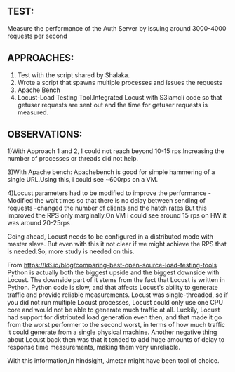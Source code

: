 
TEST: 
-----
Measure the performance of the Auth Server by issuing around 3000-4000 requests per second

APPROACHES:
-----------
1) Test with the script shared by Shalaka.
2) Wrote a script that spawns multiple processes and issues the requests
3) Apache Bench
4) Locust-Load Testing Tool.Integrated Locust with S3iamcli code so that getuser requests are sent out and the time for getuser requests is measured.


OBSERVATIONS:
------------
1)With Approach 1 and 2, I could not reach beyond 10-15 rps.Increasing the number of processes or threads did not help.

3)With Apache bench:
Apachebench is good for simple hammering of a single URL.Using this, i could see ~600rps on a VM.

4)Locust parameters had to be modified to improve the performance
-Modified the wait times so that there is no delay between sending of requests
-changed the number of clients and the hatch rates
But this improved the RPS only marginally.On VM i could see around 15 rps on HW it was around 20-25rps

Going ahead, Locust needs to be configured in a distributed mode with master slave.
But even with this it not clear if we might achieve the RPS that is needed.So, more study is needed on this.

From https://k6.io/blog/comparing-best-open-source-load-testing-tools
Python is actually both the biggest upside and the biggest downside with Locust. The downside part of it stems from the fact that Locust is written in Python. Python code is slow, and that affects Locust's ability to generate traffic and provide reliable measurements.
 Locust was single-threaded, so if you did not run multiple Locust processes, Locust could only use one CPU core and would not be able to generate much traffic at all. Luckily, Locust had support for distributed load generation even then, and that made it go from the worst performer to the second worst, in terms of how much traffic it could generate from a single physical machine. Another negative thing about Locust back then was that it tended to add huge amounts of delay to response time measurements, making them very unreliable.
 
With this information,in hindsight, Jmeter might have been tool of choice.




